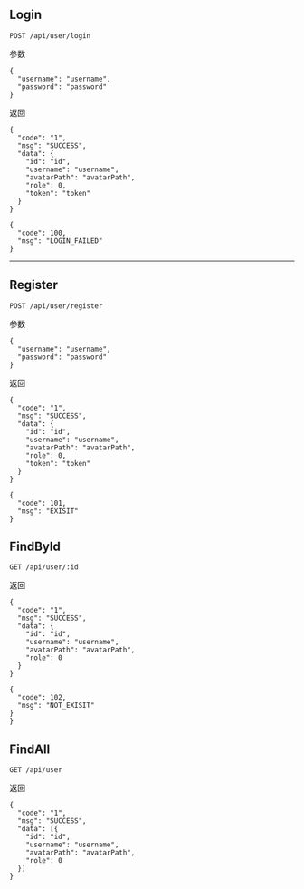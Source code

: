 ## Login
```
POST /api/user/login
```

参数
```
{
  "username": "username",
  "password": "password"
}
```

返回
```
{
  "code": "1",
  "msg": "SUCCESS",
  "data": {
    "id": "id",
    "username": "username",
    "avatarPath": "avatarPath",
    "role": 0,
    "token": "token"
  }
}
```
```
{
  "code": 100,
  "msg": "LOGIN_FAILED"
}
```
---
## Register
```
POST /api/user/register
```

参数
```
{
  "username": "username",
  "password": "password"
}
```

返回
```
{
  "code": "1",
  "msg": "SUCCESS",
  "data": {
    "id": "id",
    "username": "username",
    "avatarPath": "avatarPath",
    "role": 0,
    "token": "token"
  }
}
```
```
{
  "code": 101,
  "msg": "EXISIT"
}
```
## FindById
```
GET /api/user/:id
```

返回
```
{
  "code": "1",
  "msg": "SUCCESS",
  "data": {
    "id": "id",
    "username": "username",
    "avatarPath": "avatarPath",
    "role": 0
  }
}
```
```
{
  "code": 102,
  "msg": "NOT_EXISIT"
}
}
```
## FindAll
```
GET /api/user
```

返回
```
{
  "code": "1",
  "msg": "SUCCESS",
  "data": [{
    "id": "id",
    "username": "username",
    "avatarPath": "avatarPath",
    "role": 0
  }]
}
```

